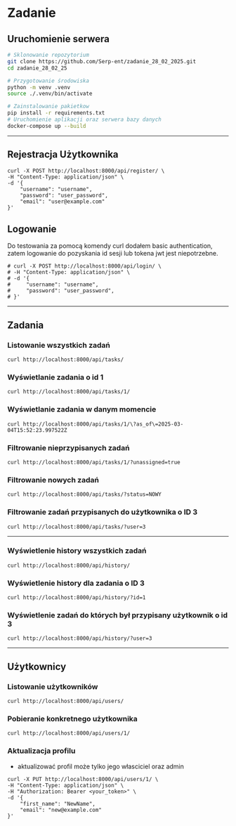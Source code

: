 # Zadanie

## Uruchomienie serwera

```bash
# Sklonowanie repozytorium
git clone https://github.com/Serp-ent/zadanie_28_02_2025.git
cd zadanie_28_02_25

# Przygotowanie środowiska
python -m venv .venv
source ./.venv/bin/activate

# Zainstalowanie pakietkow
pip install -r requirements.txt
# Uruchomienie aplikacji oraz serwera bazy danych
docker-compose up --build
```

---

## Rejestracja Użytkownika

```shell
curl -X POST http://localhost:8000/api/register/ \
-H "Content-Type: application/json" \
-d '{
    "username": "username",
    "password": "user_password",
    "email": "user@example.com"
}'
```

## Logowanie

Do testowania za pomocą komendy curl dodałem basic authentication, zatem logowanie do pozyskania id sesji lub tokena jwt jest niepotrzebne.

```shell
# curl -X POST http://localhost:8000/api/login/ \
# -H "Content-Type: application/json" \
# -d '{
#     "username": "username",
#     "password": "user_password",
# }'
```

---

## Zadania

### Listowanie wszystkich zadań

```shell
curl http://localhost:8000/api/tasks/
```

### Wyświetlanie zadania o id 1

```shell
curl http://localhost:8000/api/tasks/1/
```

### Wyświetlanie zadania w danym momencie

```shell
curl http://localhost:8000/api/tasks/1/\?as_of\=2025-03-04T15:52:23.997522Z
```

### Filtrowanie nieprzypisanych zadań

```shell
curl http://localhost:8000/api/tasks/1/?unassigned=true
```

### Filtrowanie nowych zadań

```shell
curl http://localhost:8000/api/tasks/?status=NOWY
```

### Filtrowanie zadań przypisanych do użytkownika o ID 3

```shell
curl http://localhost:8000/api/tasks/?user=3
```

---

### Wyświetlenie history wszystkich zadań

```shell
curl http://localhost:8000/api/history/
```

### Wyświetlenie history dla zadania o ID 3

```shell
curl http://localhost:8000/api/history/?id=1
```

### Wyświetlenie zadań do których był przypisany użytkownik o id 3

```shell
curl http://localhost:8000/api/history/?user=3
```

---

## Użytkownicy

### Listowanie użytkowników

```shell
curl http://localhost:8000/api/users/
```

### Pobieranie konkretnego użytkownika

```shell
curl http://localhost:8000/api/users/1/
```

### Aktualizacja profilu

- aktualizować profil może tylko jego własciciel oraz admin

```shell
curl -X PUT http://localhost:8000/api/users/1/ \
-H "Content-Type: application/json" \
-H "Authorization: Bearer <your_token>" \
-d '{
    "first_name": "NewName",
    "email": "new@example.com"
}'
```
